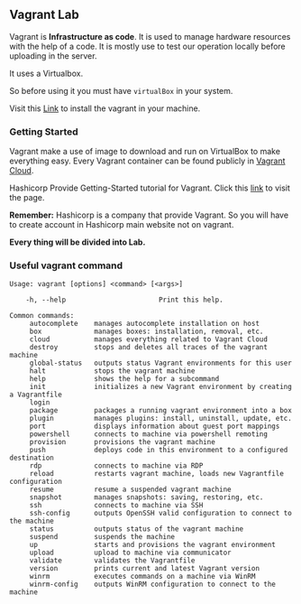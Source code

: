 ## Vagrant Lab

Vagrant is <b>Infrastructure as code</b>. It is used to manage hardware resources with the help of a code.
It is mostly use to test our operation locally before uploading in the server.

It uses a Virtualbox.

So before using it you must have `virtualBox` in your system.

Visit this [Link](https://www.vagrantup.com/downloads) to install the vagrant in your machine.


### Getting Started
Vagrant make a use of image to download and run on VirtualBox to make everything easy. Every Vagrant container can be found publicly in [Vagrant Cloud](https://app.vagrantup.com/boxes/search).


Hashicorp Provide Getting-Started tutorial for Vagrant. Click this [link](https://learn.hashicorp.com/collections/vagrant/getting-started) to visit the page.

<b>Remember:</b> Hashicorp is a company that provide Vagrant. So you will have to create account in Hashicorp main website not on vagrant.

<b> Every thing will be divided into Lab. </b>


### Useful vagrant command

```
Usage: vagrant [options] <command> [<args>]

    -h, --help                       Print this help.

Common commands:
     autocomplete    manages autocomplete installation on host
     box             manages boxes: installation, removal, etc.
     cloud           manages everything related to Vagrant Cloud
     destroy         stops and deletes all traces of the vagrant machine
     global-status   outputs status Vagrant environments for this user
     halt            stops the vagrant machine
     help            shows the help for a subcommand
     init            initializes a new Vagrant environment by creating a Vagrantfile
     login           
     package         packages a running vagrant environment into a box
     plugin          manages plugins: install, uninstall, update, etc.
     port            displays information about guest port mappings
     powershell      connects to machine via powershell remoting
     provision       provisions the vagrant machine
     push            deploys code in this environment to a configured destination
     rdp             connects to machine via RDP
     reload          restarts vagrant machine, loads new Vagrantfile configuration
     resume          resume a suspended vagrant machine
     snapshot        manages snapshots: saving, restoring, etc.
     ssh             connects to machine via SSH
     ssh-config      outputs OpenSSH valid configuration to connect to the machine
     status          outputs status of the vagrant machine
     suspend         suspends the machine
     up              starts and provisions the vagrant environment
     upload          upload to machine via communicator
     validate        validates the Vagrantfile
     version         prints current and latest Vagrant version
     winrm           executes commands on a machine via WinRM
     winrm-config    outputs WinRM configuration to connect to the machine
```
